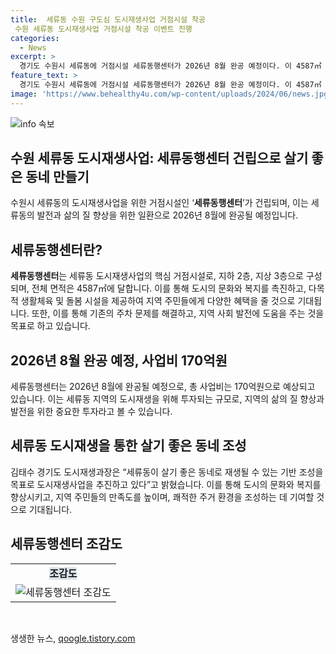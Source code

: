 ```yaml
---
title:  세류동 수원 구도심 도시재생사업 거점시설 착공
 수원 세류동 도시재생사업 거점시설 착공 이벤트 진행
categories:
  - News
excerpt: >
  경기도 수원시 세류동에 거점시설 세류동행센터가 2026년 8월 완공 예정이다. 이 4587㎡ 규모의 시설은 170억원을 투자해 지하 2층, 지상 3층으로 구성되며, 다목적 생활체육시설, 돌봄시설, 문화·복지 공간 등을 제공하여 주차 문제를 해결할 것으로 전망된다. 김태수 도 도시재생과장은 세류동의 도시재생을 통해 살기 좋은 동네로 재생될 것이라고 밝혔다.
feature_text: >
  경기도 수원시 세류동에 거점시설 세류동행센터가 2026년 8월 완공 예정이다. 이 4587㎡ 규모의 시설은 170억원을 투자해 지하 2층, 지상 3층으로 구성되며, 다목적 생활체육시설, 돌봄시설, 문화·복지 공간 등을 제공하여 주차 문제를 해결할 것으로 전망된다. 김태수 도 도시재생과장은 세류동의 도시재생을 통해 살기 좋은 동네로 재생될 것이라고 밝혔다.
image: 'https://www.behealthy4u.com/wp-content/uploads/2024/06/news.jpg'
---
```


<p><img src="https://www.behealthy4u.com/wp-content/uploads/2024/06/news.jpg" alt="info 속보" /></p>

<h2 data-ke-size="size26">수원 세류동 도시재생사업: 세류동행센터 건립으로 살기 좋은 동네 만들기</h2>

<p data-ke-size="size16">수원시 세류동의 도시재생사업을 위한 거점시설인 ‘<b>세류동행센터</b>’가 건립되며, 이는 세류동의 발전과 삶의 질 향상을 위한 일환으로 2026년 8월에 완공될 예정입니다. </p>

<h2><b>세류동행센터</b>란?</h2>

<p><b>세류동행센터</b>는 세류동 도시재생사업의 핵심 거점시설로, 지하 2층, 지상 3층으로 구성되며, 전체 면적은 4587㎡에 달합니다. 이를 통해 도시의 문화와 복지를 촉진하고, 다목적 생활체육 및 돌봄 시설을 제공하여 지역 주민들에게 다양한 혜택을 줄 것으로 기대됩니다. 또한, 이를 통해 기존의 주차 문제를 해결하고, 지역 사회 발전에 도움을 주는 것을 목표로 하고 있습니다.</p>

<h2>2026년 8월 완공 예정, 사업비 170억원</h2>

<p>세류동행센터는 2026년 8월에 완공될 예정으로, 총 사업비는 170억원으로 예상되고 있습니다. 이는 세류동 지역의 도시재생을 위해 투자되는 규모로, 지역의 삶의 질 향상과 발전을 위한 중요한 투자라고 볼 수 있습니다.</p>

<h2>세류동 도시재생을 통한 살기 좋은 동네 조성</h2>

<p>김태수 경기도 도시재생과장은 “세류동이 살기 좋은 동네로 재생될 수 있는 기반 조성을 목표로 도시재생사업을 추진하고 있다”고 밝혔습니다. 이를 통해 도시의 문화와 복지를 향상시키고, 지역 주민들의 만족도를 높이며, 쾌적한 주거 환경을 조성하는 데 기여할 것으로 기대됩니다.</p>

<h2><b>세류동행센터</b> 조감도</h2>

<table>
  <tr>
    <td style="text-align: center; height: 17px;"><b><span style="background-color: #21538527;">조감도</span></b></td>
  </tr>
  <tr>
    <td style="text-align: center;"><img src="https://www.example.com/세류동행센터조감도.jpg" alt="세류동행센터 조감도"></td>
  </tr>
</table>

<p data-ke-size="size16">&nbsp;</p>
생생한 뉴스, <a href="https://qoogle.tistory.com" rel="dofollow">qoogle.tistory.com</a>


